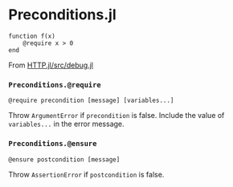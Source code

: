 # Preconditions.jl

```
function f(x)
	@require x > 0
end
```

From [HTTP.jl/src/debug.jl](https://git.io/JWkNl)


### `Preconditions.@require`

    @require precondition [message] [variables...]

Throw `ArgumentError` if `precondition` is false.
Include the value of `variables...` in the error message.


### `Preconditions.@ensure`

    @ensure postcondition [message]

Throw `AssertionError` if `postcondition` is false.
